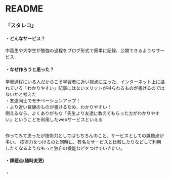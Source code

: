 # README

### 「スタレコ」 <br>

#### ・どんなサービス？<br>
中高生や大学生が勉強の過程をブログ形式で簡単に記録、公開できるようなサービス

#### ・なぜ作ろうと思った？<br>
学習過程にいる人だからこそ学習者に近い視点に立った、インターネット上に溢れている「わかりやすい」記事にはないメリットが得られるものが書けるのではないかと考えた<br>
  ・友達同士でモチベーションアップ！<br>
  ・より近い目線のものが書けるため、わかりやすい！<br>
例えるなら、よくありがちな「先生より友達に教えてもらった方がわかりやすい」ということを利用したwebサービスといえる<br><br>

作ってみて思ったが技術力としてはもちろんのこと、サービスとしての課題点が多い。
技術力をつけるのと同時に、有名なサービスと比較したりなどして利用したくなるようなもっと独自の機能などをつけていきたい。 

#### ・課題点(随時変更)<br>
  ・